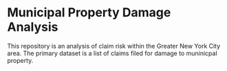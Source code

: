 # Municipal Property Damage Analysis

This repository is an analysis of claim risk within the Greater New York City area.
 The primary dataset is a list of claims filed for damage to muninicpal property. 

## 